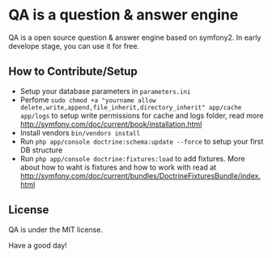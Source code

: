 QA is a question & answer engine
=================================

QA is a open source question & answer engine based on symfony2. 
In early develope stage, you can use it for free.

How to Contribute/Setup
------------------------
* Setup your database parameters in `parameters.ini`
* Perfome `sudo chmod +a "yourname allow delete,write,append,file_inherit,directory_inherit" app/cache app/logs` 
  to setup write permissions for cache and logs folder, read more http://symfony.com/doc/current/book/installation.html
* Install vendors `bin/vendors install`
* Run `php app/console doctrine:schema:update --force` to setup your first DB structure
* Run `php app/console doctrine:fixtures:load` to add fixtures. More about how to waht is fixtures 
  and how to work with read at http://symfony.com/doc/current/bundles/DoctrineFixturesBundle/index.html

License
-------
QA is under the MIT license.

Have a good day!